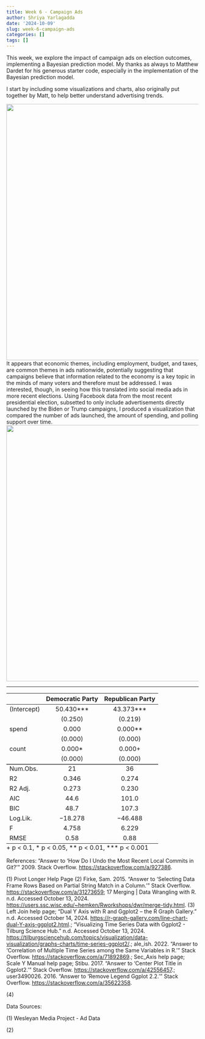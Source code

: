 ```yaml
---
title: Week 6 - Campaign Ads
author: Shriya Yarlagadda
date: '2024-10-09'
slug: week-6-campaign-ads
categories: []
tags: []
---
```

<script src="{{< blogdown/postref >}}index_files/kePrint/kePrint.js"></script>
<link href="{{< blogdown/postref >}}index_files/lightable/lightable.css" rel="stylesheet" />




This week, we explore the impact of campaign ads on election outcomes, implementing a Bayesian prediction model. My thanks as always to Matthew Dardet for his generous starter code, especially in the implementation of the Bayesian prediction model. 

I start by including some visualizations and charts, also originally put together by Matt, to help better understand advertising trends.

<img src="{{< blogdown/postref >}}index_files/figure-html/unnamed-chunk-2-1.png" width="672" />
It appears that economic themes, including employment, budget, and taxes, are common themes in ads nationwide, potentially suggesting that campaigns believe that information related to the economy is a key topic in the minds of many voters and therefore must be addressed. I was interested, though, in seeing how this translated into social media ads in more recent elections. Using Facebook data from the most recent presidential election, subsetted to only include advertisements directly launched by the Biden or Trump campaigns, I produced a visualization that compared the number of ads launched, the amount of spending, and polling support over time.





<img src="{{< blogdown/postref >}}index_files/figure-html/unnamed-chunk-4-1.png" width="672" />




--- 



<table style="NAborder-bottom: 0; width: auto !important; margin-left: auto; margin-right: auto;" class="table">
 <thead>
  <tr>
   <th style="text-align:left;">   </th>
   <th style="text-align:center;"> Democratic Party </th>
   <th style="text-align:center;"> Republican Party </th>
  </tr>
 </thead>
<tbody>
  <tr>
   <td style="text-align:left;"> (Intercept) </td>
   <td style="text-align:center;"> 50.430*** </td>
   <td style="text-align:center;"> 43.373*** </td>
  </tr>
  <tr>
   <td style="text-align:left;">  </td>
   <td style="text-align:center;"> (0.250) </td>
   <td style="text-align:center;"> (0.219) </td>
  </tr>
  <tr>
   <td style="text-align:left;"> spend </td>
   <td style="text-align:center;"> 0.000 </td>
   <td style="text-align:center;"> 0.000** </td>
  </tr>
  <tr>
   <td style="text-align:left;">  </td>
   <td style="text-align:center;"> (0.000) </td>
   <td style="text-align:center;"> (0.000) </td>
  </tr>
  <tr>
   <td style="text-align:left;"> count </td>
   <td style="text-align:center;"> 0.000* </td>
   <td style="text-align:center;"> 0.000+ </td>
  </tr>
  <tr>
   <td style="text-align:left;box-shadow: 0px 1.5px">  </td>
   <td style="text-align:center;box-shadow: 0px 1.5px"> (0.000) </td>
   <td style="text-align:center;box-shadow: 0px 1.5px"> (0.000) </td>
  </tr>
  <tr>
   <td style="text-align:left;"> Num.Obs. </td>
   <td style="text-align:center;"> 21 </td>
   <td style="text-align:center;"> 36 </td>
  </tr>
  <tr>
   <td style="text-align:left;"> R2 </td>
   <td style="text-align:center;"> 0.346 </td>
   <td style="text-align:center;"> 0.274 </td>
  </tr>
  <tr>
   <td style="text-align:left;"> R2 Adj. </td>
   <td style="text-align:center;"> 0.273 </td>
   <td style="text-align:center;"> 0.230 </td>
  </tr>
  <tr>
   <td style="text-align:left;"> AIC </td>
   <td style="text-align:center;"> 44.6 </td>
   <td style="text-align:center;"> 101.0 </td>
  </tr>
  <tr>
   <td style="text-align:left;"> BIC </td>
   <td style="text-align:center;"> 48.7 </td>
   <td style="text-align:center;"> 107.3 </td>
  </tr>
  <tr>
   <td style="text-align:left;"> Log.Lik. </td>
   <td style="text-align:center;"> −18.278 </td>
   <td style="text-align:center;"> −46.488 </td>
  </tr>
  <tr>
   <td style="text-align:left;"> F </td>
   <td style="text-align:center;"> 4.758 </td>
   <td style="text-align:center;"> 6.229 </td>
  </tr>
  <tr>
   <td style="text-align:left;"> RMSE </td>
   <td style="text-align:center;"> 0.58 </td>
   <td style="text-align:center;"> 0.88 </td>
  </tr>
</tbody>
<tfoot><tr><td style="padding: 0; " colspan="100%">
<sup></sup> + p &lt; 0.1, * p &lt; 0.05, ** p &lt; 0.01, *** p &lt; 0.001</td></tr></tfoot>
</table>









References:
“Answer to ‘How Do I Undo the Most Recent Local Commits in Git?’” 2009. Stack Overflow. https://stackoverflow.com/a/927386.

(1) Pivot Longer Help Page
(2) Firke, Sam. 2015. “Answer to ‘Selecting Data Frame Rows Based on Partial String Match in a Column.’” Stack Overflow. https://stackoverflow.com/a/31273659; 17 Merging | Data Wrangling with R. n.d. Accessed October 13, 2024. https://users.ssc.wisc.edu/~hemken/Rworkshops/dwr/merge-tidy.html.
(3) Left Join help page; “Dual Y Axis with R and Ggplot2 – the R Graph Gallery.” n.d. Accessed October 14, 2024. https://r-graph-gallery.com/line-chart-dual-Y-axis-ggplot2.html.; “Visualizing Time Series Data with Ggplot2 - Tilburg Science Hub.” n.d. Accessed October 13, 2024. https://tilburgsciencehub.com/topics/visualization/data-visualization/graphs-charts/time-series-ggplot2/.; ale_ish. 2022. “Answer to ‘Correlation of Multiple Time Series among the Same Variables in R.’” Stack Overflow. https://stackoverflow.com/a/71892869.; Sec_Axis help page; Scale Y Manual help page; Stibu. 2017. “Answer to ‘Center Plot Title in Ggplot2.’” Stack Overflow. https://stackoverflow.com/a/42556457.; user3490026. 2016. “Answer to ‘Remove Legend Ggplot 2.2.’” Stack Overflow. https://stackoverflow.com/a/35622358.

(4)



Data Sources:

(1) Wesleyan Media Project - Ad Data

(2) 
